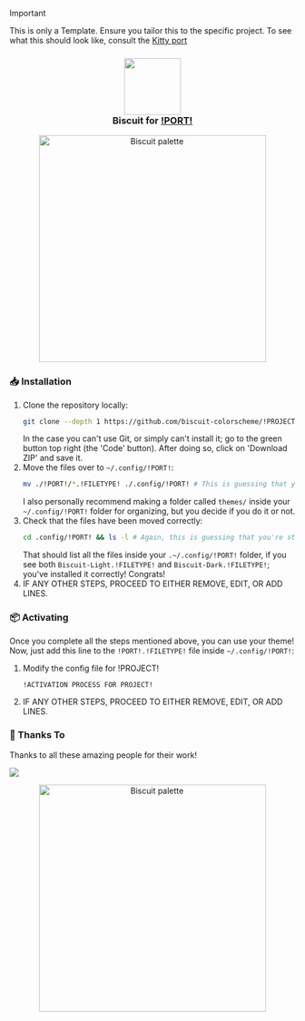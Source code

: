 
> [!IMPORTANT]  
> This is only a Template. Ensure you tailor this to the specific project. To see what this should look like, consult the [Kitty port](https://github.com/Biscuit-Colorscheme/kitty/blob/main/README.md)

<h3 align="center">
  <img src="https://raw.githubusercontent.com/Biscuit-Theme/biscuit/main/assets/logos/rainbow.png" width="100"/><br/>
  Biscuit for <a href="!LINK-TO-PORT!">!PORT!</a>
</h3>

<p align="center">
  <img src="https://raw.githubusercontent.com/Biscuit-Theme/biscuit/main/assets/extras/rainbow%20line.png" alt="Biscuit palette" width="400" />
</p>

<!-- 
Insert Screenshot if Applicable 
---------------------------------
<p align="center">
  <img src="assets/screenshot.png"/>
</p>
---------------------------------
-->

### 📥 Installation
1. Clone the repository locally:
   ```sh
   git clone --depth 1 https://github.com/biscuit-colorscheme/!PROJECT!.git
   ```
   In the case you can't use Git, or simply can't install it; go to the green button top right (the 'Code' button). After doing so, click on 'Download ZIP' and save it.   
2. Move the files over to  `~/.config/!PORT!`:
   ```sh
   mv ./!PORT!/*.!FILETYPE! ./.config/!PORT! # This is guessing that you're in your HOME directory.
   ```
   I also personally recommend making a folder called `themes/` inside your `~/.config/!PORT!` folder for organizing, but you decide if you do it or not.
3. Check that the files have been moved correctly:
   ```sh
   cd .config/!PORT! && ls -l # Again, this is guessing that you're still in your HOME directory.
   ```
   That should list all the files inside your `.~/.config/!PORT!` folder, if you see both `Biscuit-Light.!FILETYPE!` and `Biscuit-Dark.!FILETYPE!`; you've installed it correctly! Congrats!
4. IF ANY OTHER STEPS, PROCEED TO EITHER REMOVE, EDIT, OR ADD LINES.

### 📦 Activating
Once you complete all the steps mentioned above, you can use your theme! Now, just add this line to the `!PORT!.!FILETYPE!` file inside `~/.config/!PORT!`:
1. Modify the config file for !PROJECT!
   ```sh
   !ACTIVATION PROCESS FOR PROJECT!
   ```
2. IF ANY OTHER STEPS, PROCEED TO EITHER REMOVE, EDIT, OR ADD LINES.

### 💝 Thanks To
Thanks to all these amazing people for their work!
<!-- This does not render until you use the correct project name-->
<a href="https://github.com/biscuit-colorscheme/!PROJECT!/graphs/contributors">
<img src="https://contrib.rocks/image?repo=biscuit-colorscheme/!PROJECT!" />
</a>

<p align="center">
  <img src="https://raw.githubusercontent.com/Biscuit-Theme/biscuit/main/assets/extras/rainbow%20line.png" alt="Biscuit palette" width="400" />
</p>

